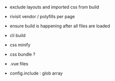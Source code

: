 - exclude layouts and imported css from build


- rivisit vendor / polyfills per page
- ensure build is happening after all files are loaded
- cli build
- css minify
- css bundle ?


- .vue files
- config.include : glob array

